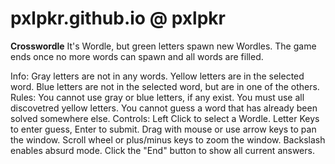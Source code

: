 # pxlpkr.github.io @ pxlpkr

**Crosswordle**
It's Wordle, but green letters spawn new Wordles.
The game ends once no more words can spawn and all words are filled.

Info:
    Gray letters are not in any words.
    Yellow letters are in the selected word.
    Blue letters are not in the selected word, but are in one of the others.
Rules:
    You cannot use gray or blue letters, if any exist.
    You must use all discovetred yellow letters.
    You cannot guess a word that has already been solved somewhere else.
Controls:
    Left Click to select a Wordle.
    Letter Keys to enter guess, Enter to submit.
    Drag with mouse or use arrow keys to pan the window.
    Scroll wheel or plus/minus keys to zoom the window. 
    Backslash enables absurd mode.
    Click the "End" button to show all current answers.